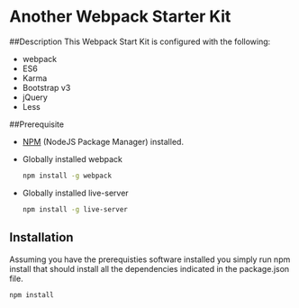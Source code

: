 # Another Webpack Starter Kit

##Description
This Webpack Start Kit is configured with the following:

* webpack
* ES6
* Karma
* Bootstrap v3
* jQuery
* Less

##Prerequisite

* [NPM](https://www.npmjs.com/) (NodeJS Package Manager) installed.
* Globally installed webpack

    ```bash
    npm install -g webpack
    ```
* Globally installed live-server

    ```bash
    npm install -g live-server
    ```

## Installation

Assuming you have the prerequisties software installed you simply run npm install that should install
all the dependencies indicated in the package.json file.


 ```bash
 npm install
 ```
